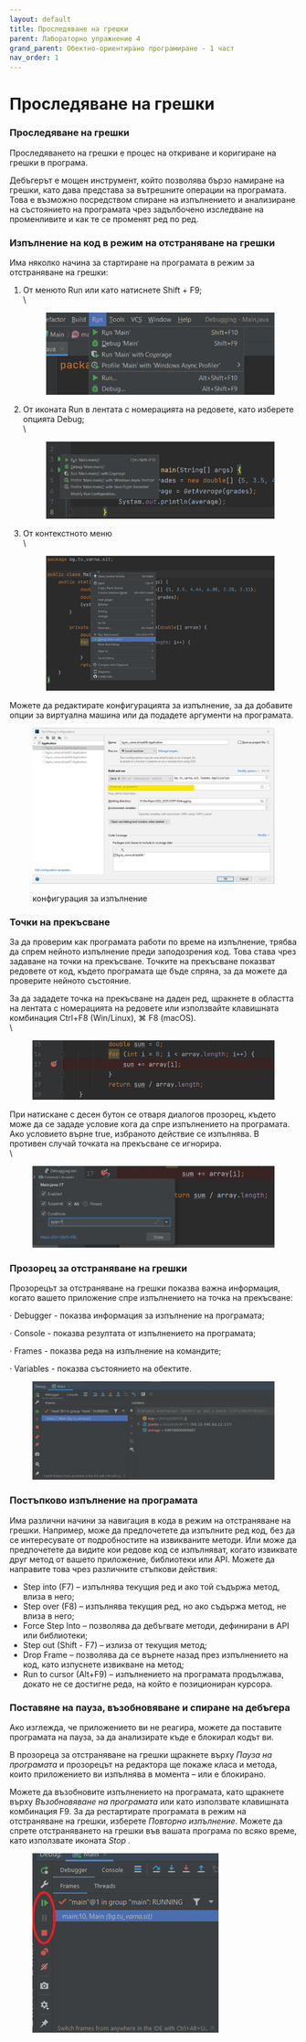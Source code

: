 ```yaml
---
layout: default
title: Проследяване на грешки
parent: Лабораторно упражнение 4
grand_parent: Обектно-ориентирано програмиране - 1 част
nav_order: 1
---
```

# Проследяване на грешки

### **Проследяване на грешки**﻿

Проследяването на грешки е процес на откриване и коригиране на грешки в програма.

Дебъгерът е мощен инструмент, който  позволява бързо намиране на грешки, като дава представа за вътрешните операции на програмата. Това е възможно посредством спиране на изпълнението и анализиране на състоянието на програмата чрез задълбочено изследване на променливите и как те се променят ред по ред. &#x20;

### Изпълнение на код в режим на отстраняване на грешки

Има няколко начина за стартиране на програмата в режим за отстраняване на грешки:

1.  От менюто Run или като натиснете Shift + F9;\
    \


    <figure><img src="../../../assets/image (145).png" alt=""><figcaption></figcaption></figure>
2.  От иконата Run в лентата с номерацията на редовете, като изберете опцията Debug;\
    \


    <figure><img src="../../../assets/image (107).png" alt=""><figcaption></figcaption></figure>
3.  От контекстното меню\
    \


    <figure><img src="../../../assets/image (109).png" alt=""><figcaption></figcaption></figure>

Можете да редактирате конфигурацията за изпълнение, за да добавите опции за виртуална машина или да подадете аргументи на програмата.

<figure><img src="../../../assets/image (76).png" alt=""><figcaption><p>конфигурация за изпълнение</p></figcaption></figure>

### Точки на прекъсване

За да проверим как програмата работи по време на изпълнение, трябва да спрем нейното изпълнение преди заподозрения код. Това става чрез задаване на точки на прекъсване. Точките на прекъсване показват редовете от код, където програмата ще бъде спряна, за да можете да проверите нейното състояние.

За да зададете точка на прекъсване на даден ред, щракнете в областта на лентата с номерацията на редовете или използвайте клавишната комбинация Ctrl+F8 (Win/Linux),  ⌘ F8 (macOS).\
\


<figure><img src="../../../assets/image (108).png" alt=""><figcaption></figcaption></figure>

При натискане с десен бутон се отваря диалогов прозорец, където може да се зададе условиe кога да спре изпълнението на програмата. Ако условието върне true, избраното действие се изпълнява. В противен случай точката на прекъсване се игнорира.\
\


<figure><img src="../../../assets/image (48).png" alt=""><figcaption></figcaption></figure>

### Прозорец за отстраняване на грешки

Прозорецът за отстраняване на грешки показва важна информация, когато вашето приложение спре изпълнението на точка на прекъсване:

·       Debugger - показва информация за изпълнение на програмата;

·       Console - показва резултата от изпълнението на програмата;

·       Frames - показва реда на изпълнение на командите;

·       Variables - показва състоянието на обектите.

<figure><img src="../../../assets/image (72).png" alt=""><figcaption></figcaption></figure>

### Постъпково изпълнение на програмата

Има различни начини за навигация в кода в режим на отстраняване на грешки. Например, може да предпочетете да изпълните ред код, без да се интересувате от подробностите на извикваните методи. Или може да предпочетете да видите кои редове код се изпълняват, когато извиквате друг метод от вашето приложение, библиотеки или API. Можете да направите това чрез различните стъпкови действия:

* Step into (F7) – изпълнява текущия ред и ако той съдържа метод, влиза в него;
* Step over (F8) – изпълнява текущия ред, но ако съдържа метод, не влиза в него;
* Force Step Into – позволява да дебъгвате методи, дефинирани в API или библиотеки;
* Step out (Shift - F7) – излиза от текущия метод;
* Drop Frame – позволява  да се върнете назад през изпълнението на код, като изпуснете извикване на метод;
* Run to cursor (Alt+F9) – изпълнението на програмата продължава, докато не се достигне реда, на който е позициониран курсора. &#x20;

### Поставяне на пауза, възобновяване и спиране на дебъгера

Ако изглежда, че приложението ви не реагира, можете да поставите програмата на пауза, за да анализирате къде е блокирал кодът ви.

В прозореца за отстраняване на грешки щракнете върху _Пауза на програмата_ и прозорецът на редактора ще покаже класа и метода, които приложението ви изпълнява в момента – или е блокирано. &#x20;

Можете да възобновите изпълнението на програмата, като щракнете върху _Възобновяване на програмата_ или като използвате клавишната комбинация F9. За да рестартирате програмата в режим на отстраняване на грешки, изберете _Повторно изпълнение_. Можете да спрете отстраняването на грешки във вашата програма по всяко време, като използвате иконата _Stop ._

<figure><img src="../../../assets/image (60).png" alt=""><figcaption></figcaption></figure>

